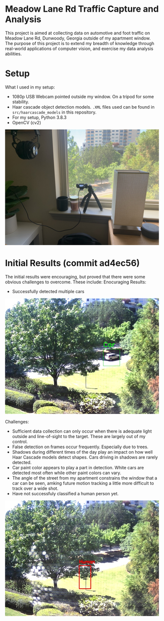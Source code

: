 # Meadow Lane Rd Traffic Capture and Analysis
This project is aimed at collecting data on automotive and foot traffic on Meadow Lane Rd, Dunwoody, Georgia outside of my apartment window. The purpose of this project is to extend my breadth of knowledge through real-world applications of computer vision, and exercise my data analysis abilities. 

# Setup

What I used in my setup:
- 1080p USB Webcam pointed outside my window. On a tripod for some stability.
- Haar cascade object detection models. `.XML` files used can be found in `src/haarcascade_models` in this repository.
- For my setup, Python 3.8.3
- OpenCV (cv2)

<img src="docs/webcam_setup.jpg"  width="800">

# Initial Results (commit ad4ec56)
The initial results were encouraging, but proved that there were some obvious challenges to overcome. These include:
Enocuraging Results:
- Successfully detected multiple cars

<img src="docs/commit_ad4ec56/car_capture.jpg"  width="800">

Challenges:
- Sufficient data collection can only occur when there is adequate light outside and line-of-sight to the target. These are largely out of my control.
- False detection on frames occur frequently. Especially due to trees. 
- Shadows during different times of the day play an impact on how well Haar Cascade models detect shapes. Cars driving in shadows are rarely detected.
- Car paint color appears to play a part in detection. White cars are detected most often while other paint colors can vary. 
- The angle of the street from my apartment constrains the window that a car can be seen, amking future motion tracking a little more difficult to track over a wide shot. 
- Have not successfuly classified a human person yet.

<img src="docs/commit_ad4ec56/false_human_capture.jpg"  width="800">